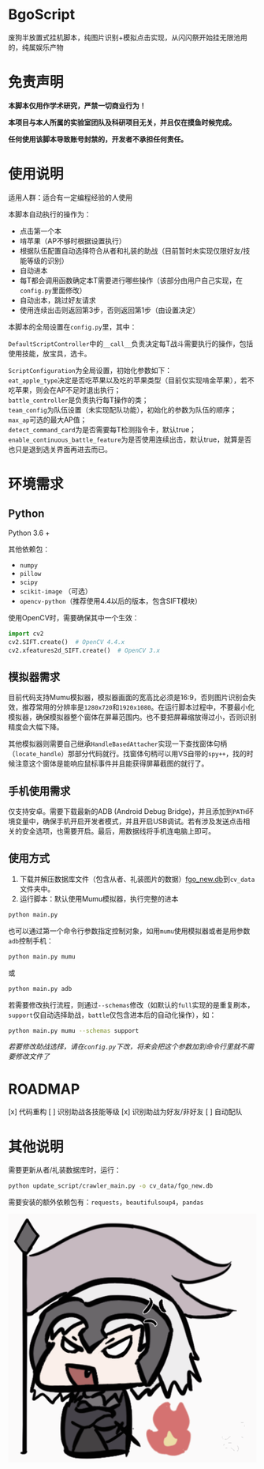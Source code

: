 # BgoScript

废狗半放置式挂机脚本，纯图片识别+模拟点击实现，从闪闪祭开始挂无限池用的，纯属娱乐产物

# 免责声明

**本脚本仅用作学术研究，严禁一切商业行为！**

**本项目与本人所属的实验室团队及科研项目无关，并且仅在摸鱼时候完成。**

**任何使用该脚本导致账号封禁的，开发者不承担任何责任。**


# 使用说明

适用人群：适合有一定编程经验的人使用

本脚本自动执行的操作为：
- 点击第一个本
- 啃苹果（AP不够时根据设置执行）
- 根据队伍配置自动选择符合从者和礼装的助战（目前暂时未实现仅限好友/技能等级的识别）
- 自动进本
- 每T都会调用函数确定本T需要进行哪些操作（该部分由用户自己实现，在`config.py`里面修改）
- 自动出本，跳过好友请求
- 使用连续出击则返回第3步，否则返回第1步（由设置决定）

本脚本的全局设置在`config.py`里，其中：

`DefaultScriptController`中的`__call__`负责决定每T战斗需要执行的操作，包括使用技能，放宝具，选卡。

`ScriptConfiguration`为全局设置，初始化参数如下：  
`eat_apple_type`决定是否吃苹果以及吃的苹果类型（目前仅实现啃金苹果），若不吃苹果，则会在AP不足时退出执行；  
`battle_controller`是负责执行每T操作的类；  
`team_config`为队伍设置（未实现配队功能），初始化的参数为队伍的顺序；  
`max_ap`可选的最大AP值；  
`detect_command_card`为是否需要每T检测指令卡，默认true；  
`enable_continuous_battle_feature`为是否使用连续出击，默认true，就算是否也只是退到选关界面再进去而已。

# 环境需求

## Python

Python 3.6 +

其他依赖包：
- `numpy`
- `pillow`
- `scipy`
- `scikit-image` （可选）
- `opencv-python`（推荐使用4.4以后的版本，包含SIFT模块）

使用OpenCV时，需要确保其中一个生效：
```python
import cv2
cv2.SIFT.create()  # OpenCV 4.4.x
cv2.xfeatures2d_SIFT.create()  # OpenCV 3.x
```

## 模拟器需求

目前代码支持Mumu模拟器，模拟器画面的宽高比必须是16:9，否则图片识别会失效，推荐常用的分辨率是`1280x720`和`1920x1080`。在运行脚本过程中，不要最小化模拟器，确保模拟器整个窗体在屏幕范围内。也不要把屏幕缩放得过小，否则识别精度会大幅下降。

其他模拟器则需要自己继承`HandleBasedAttacher`实现一下查找窗体句柄（`locate_handle`）那部分代码就行。找窗体句柄可以用VS自带的`spy++`，找的时候注意这个窗体是能响应鼠标事件并且能获得屏幕截图的就行了。

## 手机使用需求

仅支持安卓。需要下载最新的ADB (Android Debug Bridge)，并且添加到`PATH`环境变量中，确保手机开启开发者模式，并且开启USB调试。若有涉及发送点击相关的安全选项，也需要开启。最后，用数据线将手机连电脑上即可。

## 使用方式

1. 下载并解压数据库文件（包含从者、礼装图片的数据）[fgo_new.db](https://cdn.zhouxuebin.club/data/2020/10/fgo_new.zip)到`cv_data`文件夹中。
2. 运行脚本：默认使用Mumu模拟器，执行完整的进本
```bash
python main.py
```
也可以通过第一个命令行参数指定控制对象，如用`mumu`使用模拟器或者是用参数`adb`控制手机：
```bash
python main.py mumu
```
或
```bash
python main.py adb
```
若需要修改执行流程，则通过`--schemas`修改（如默认的`full`实现的是重复刷本，`support`仅自动选择助战，`battle`仅包含进本后的自动化操作），如：
```bash
python main.py mumu --schemas support
```
*若要修改助战选择，请在`config.py`下改，将来会把这个参数加到命令行里就不需要修改文件了*

# ROADMAP

[x] 代码重构
[ ] 识别助战各技能等级
[x] 识别助战为好友/非好友
[ ] 自动配队

# 其他说明

需要更新从者/礼装数据库时，运行：
```bash
python update_script/crawler_main.py -o cv_data/fgo_new.db
```
需要安装的额外依赖包有：`requests`，`beautifulsoup4`，`pandas`


<!--
# ~~Special Thanks~~

~~某热心催促完成脚本大业的沙雕室友~~
-->

![黑贞天下第一](asset/jeannedarcalter.gif)
